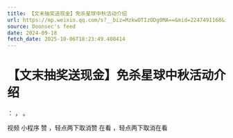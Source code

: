 ```yaml
---
title: 【文末抽奖送现金】免杀星球中秋活动介绍
url: https://mp.weixin.qq.com/s?__biz=MzkwOTIzODg0MA==&mid=2247491168&idx=1&sn=a1a98b9846aa2683b0d923e89c2f18fb
source: Doonsec's feed
date: 2024-09-18
fetch_date: 2025-10-06T18:23:49.408414
---
```


# 【文末抽奖送现金】免杀星球中秋活动介绍

：
，
。

视频
小程序
赞
，轻点两下取消赞
在看
，轻点两下取消在看